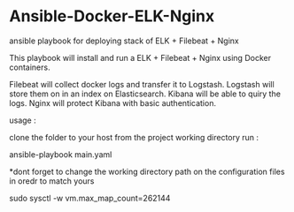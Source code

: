 # Ansible-Docker-ELK-Nginx
ansible playbook for deploying stack of ELK + Filebeat + Nginx

This playbook will install and run a ELK + Filebeat + Nginx using Docker containers.

Filebeat will collect docker logs and transfer it to Logstash.
Logstash will store them on in an index on Elasticsearch.
Kibana will be able to quiry the logs.
Nginx will protect Kibana with basic authentication.



usage :

clone the folder to your host
from the project working directory run :

ansible-playbook main.yaml

*dont forget to change the working directory path on the configuration files in oredr to match yours

sudo sysctl -w vm.max_map_count=262144
